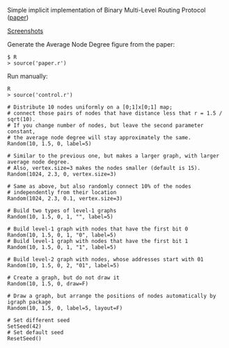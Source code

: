 Simple implicit implementation of Binary Multi-Level Routing Protocol ([paper](https://github.com/aszinovyev/bmlrp))

[Screenshots](pics/)

Generate the Average Node Degree figure from the paper:

    $ R
    > source('paper.r')

Run manually:
  
    R
    > source('control.r')
    
    # Distribute 10 nodes uniformly on a [0;1]x[0;1] map;
    # connect those pairs of nodes that have distance less that r = 1.5 / sqrt(10). 
    # If you change number of nodes, but leave the second parameter constant, 
    # the average node degree will stay approximately the same.
    Random(10, 1.5, 0, label=5)
    
    # Similar to the previous one, but makes a larger graph, with larger average node degree. 
    # Also, vertex.size=3 makes the nodes smaller (default is 15).
    Random(1024, 2.3, 0, vertex.size=3)
    
    # Same as above, but also randomly connect 10% of the nodes
    # independently from their location
    Random(1024, 2.3, 0.1, vertex.size=3)
    
    # Build two types of level-1 graphs
    Random(10, 1.5, 0, 1, "", label=5)
    
    # Build level-1 graph with nodes that have the first bit 0
    Random(10, 1.5, 0, 1, "0", label=5)
    # Build level-1 graph with nodes that have the first bit 1
    Random(10, 1.5, 0, 1, "1", label=5)
    
    # Build level-2 graph with nodes, whose addresses start with 01
    Random(10, 1.5, 0, 2, "01", label=5)
    
    # Create a graph, but do not draw it
    Random(10, 1.5, 0, draw=F)
    
    # Draw a graph, but arrange the positions of nodes automatically by igraph package
    Random(10, 1.5, 0, label=5, layout=F)
    
    # Set different seed
    SetSeed(42)
    # Set default seed
    ResetSeed()
